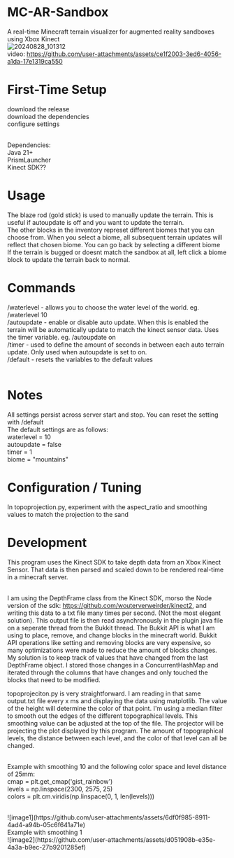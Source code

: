 # MC-AR-Sandbox
A real-time Minecraft terrain visualizer for augmented reality sandboxes using Xbox Kinect <br>
![20240828_101312](https://github.com/user-attachments/assets/b9f4e164-4c18-49c0-8d6c-39b1a20dfc3b) <br>
video: https://github.com/user-attachments/assets/ce1f2003-3ed6-4056-a1da-17e1319ca550 <br>

# First-Time Setup
download the release <br>
download the dependencies <br>
configure settings <br><br>

Dependencies: <br>
Java 21+ <br>
PrismLauncher <br>
Kinect SDK?? <br>

# Usage
The blaze rod (gold stick) is used to manually update the terrain. This is useful if autoupdate is off and you want to update the terrain. <br>
The other blocks in the inventory represet different biomes that you can choose from. When you select a biome, all subsequent terrain updates will reflect that chosen biome. You can go back by selecting a different biome <br>
If the terrain is bugged or doesnt match the sandbox at all, left click a biome block to update the terrain back to normal. <br>

# Commands
/waterlevel <y level> - allows you to choose the water level of the world. eg. /waterlevel 10 <br>
/autoupdate <on or off> - enable or disable auto update. When this is enabled the terrain will be automatically update to match the kinect sensor data. Uses the timer variable. eg. /autoupdate on <br>
/timer <seconds> - used to define the amount of seconds in between each auto terrain update. Only used when autoupdate is set to on. <br>
/default - resets the variables to the default values <br><br>

# Notes
All settings persist across server start and stop. You can reset the setting with /default <br>
The default settings are as follows: <br>
waterlevel = 10 <br> 
autoupdate = false <br> 
timer = 1 <br> 
biome = "mountains" <br> 

# Configuration / Tuning 
In topoprojection.py, experiment with the aspect_ratio and smoothing values to match the projection to the sand <br>

# Development
This program uses the Kinect SDK to take depth data from an Xbox Kinect Sensor. That data is then parsed and scaled down to be rendered real-time in a minecraft server. <br><br>

I am using the DepthFrame class from the Kinect SDK, morso the Node version of the sdk: https://github.com/wouterverweirder/kinect2, and writing this data to a txt file many times per second. (Not the most elegant solution). This output file is then read asynchronously in the plugin java file on a seperate thread from the Bukkit thread. The Bukkit API is what I am using to place, remove, and change blocks in the minecraft world. Bukkit API operations like setting and removing blocks are very expensive, so many optimizations were made to reduce the amount of blocks changes. My solution is to keep track of values that have changed from the last DepthFrame object. I stored those changes in a ConcurrentHashMap and iterated through the columns that have changes and only touched the blocks that need to be modified.

topoprojeciton.py is very straightforward. I am reading in that same output.txt file every x ms and displaying the data using matplotlib. The value of the height will determine the color of that point. I'm using a median filter to smooth out the edges of the different topographical levels. This smoothing value can be adjusted at the top of the file. The projector will be projecting the plot displayed by this program. The amount of topographical levels, the distance between each level, and the color of that level can all be changed. <br><br>

Example with smoothing 10 and the following color space and level distance of 25mm: <br>
cmap = plt.get_cmap('gist_rainbow')  <br>
levels = np.linspace(2300, 2575, 25)  <br>
colors = plt.cm.viridis(np.linspace(0, 1, len(levels)))  <br>

<br>
![image1](https://github.com/user-attachments/assets/6df0f985-8911-4ad4-a94b-05c6f641a71e)
<br>
Example with smoothing 1 <br>
![image2](https://github.com/user-attachments/assets/d051908b-e35e-4a3a-b9ec-27b9201285ef)


